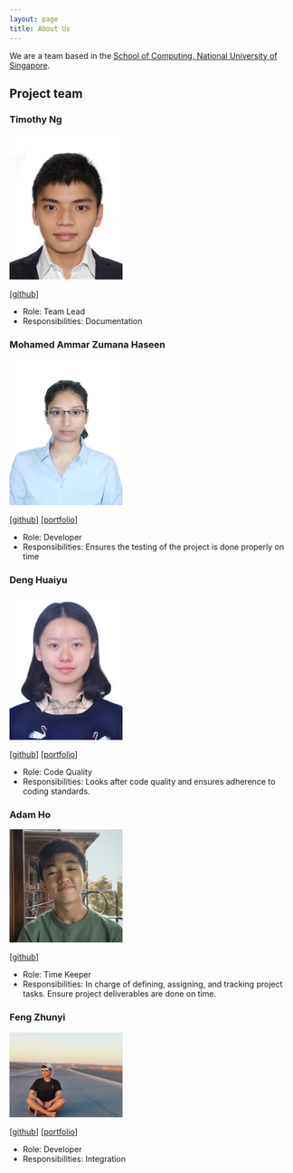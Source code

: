 ```yaml
---
layout: page
title: About Us
---
```


We are a team based in the [School of Computing, National University of Singapore](http://www.comp.nus.edu.sg).



## Project team

### Timothy Ng

<img src="images/timiditi.png" width="200px">


[[github](https://github.com/timiditi)]


* Role: Team Lead
* Responsibilities: Documentation

### Mohamed Ammar Zumana Haseen

<img src="images/amzhy.png" width="200px">

[[github](http://github.com/amzhy)]
[[portfolio](team/ammar.md)]

* Role: Developer
* Responsibilities: Ensures the testing of the project is done properly on time

### Deng Huaiyu

<img src="images/norayuuu.png" width="200px">

[[github](https://github.com/NoraYUuu)]
[[portfolio](team/huaiyu.md)]

* Role: Code Quality
* Responsibilities: Looks after code quality and ensures adherence to coding standards.

### Adam Ho

<img src="images/adam-ky.png" width="200px">

[[github](http://github.com/adam-ky)]

* Role: Time Keeper
* Responsibilities: In charge of defining, assigning, and tracking project tasks. Ensure project deliverables are done on time.



### Feng Zhunyi

<img src="images/leofeng10.png" width="200px">

[[github](http://github.com/Leofeng10)]
[[portfolio](team/leofeng10.md)]


* Role: Developer
* Responsibilities: Integration
